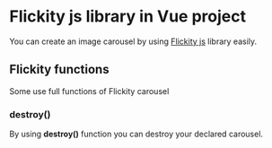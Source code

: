 # Flickity js library in Vue project

You can create an image carousel by using [Flickity js](https://flickity.metafizzy.co/) library easily.

## Flickity functions
Some use full functions of Flickity carousel

### destroy()
By using **destroy()** function you can destroy your declared carousel.



